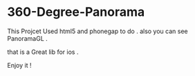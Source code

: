 360-Degree-Panorama
===================

This Projcet Used html5 and phonegap to do . also you can see PanoramaGL . 

that is a Great lib for ios .

Enjoy it !
